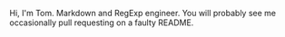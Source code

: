 Hi, I'm Tom. Markdown and RegExp engineer. You will probably see me occasionally pull requesting on a faulty README.
<!---
TomEpsilon/TomEpsilon is a ✨ special ✨ repository because its `README.md` (this file) appears on your GitHub profile.
You can click the Preview link to take a look at your changes.
--->

